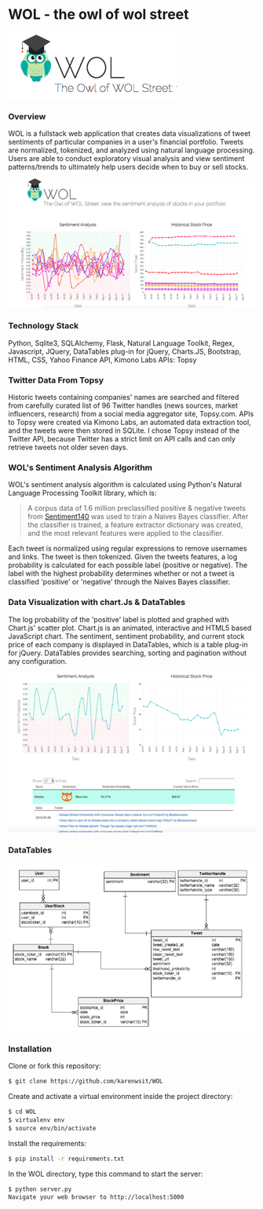 # WOL - the owl of wol street

![Logo](/static/img/WOLReadMeLogo.png)

### Overview
WOL is a fullstack web application that creates data visualizations of tweet sentiments of particular companies in a user's financial portfolio. Tweets are normalized, tokenized, and analyzed using natural language processing. Users are able to conduct exploratory visual analysis and view sentiment patterns/trends to ultimately help users decide when to buy or sell stocks.

![Overview](/static/img/WOLReadMeOverview.png)
 
### Technology Stack
Python, Sqlite3, SQLAlchemy, Flask, Natural Language Toolkit, Regex, Javascript, JQuery, DataTables plug-in for jQuery, Charts.JS, Bootstrap, HTML, CSS, Yahoo Finance API, Kimono Labs APIs: Topsy

### Twitter Data From Topsy
Historic tweets containing companies' names are searched and filtered from carefully curated list of 96 Twitter handles (news sources, market influencers, research)  from a social media aggregator site, Topsy.com. APIs to Topsy were created via Kimono Labs, an automated data extraction tool, and the tweets were then stored in SQLite. I chose Topsy instead of the Twitter API, because Twitter has a strict limit on API calls and can only retrieve tweets not older seven days.

### WOL's Sentiment Analysis Algorithm
WOL's sentiment analysis algorithm is calculated using Python's Natural Language Processing Toolkit library, which is: 

>A corpus data of 1.6 million preclassified positive & negative tweets from [Sentiment140](http://help.sentiment140.com/for-students) was used to train a Naives Bayes classifier. After the classifier is trained, a feature extractor dictionary was created, and the most relevant features were applied to the classifier. 

Each tweet is normalized using regular expressions to remove usernames and links. The tweet is then tokenized. Given the tweets features, a log probability is calculated for each possible label (positive or negative). The label with the highest probability determines whether or not a tweet is classified 'positive' or 'negative' through the Naives Bayes classifier. 

### Data Visualization with chart.Js & DataTables 
The log probability of the 'positive' label is plotted and graphed with Chart.js' scatter plot. Chart.js is an animated, interactive and HTML5 based JavaScript chart. The sentiment, sentiment probability, and current stock price of each company is displayed in DataTables, which is a table plug-in for jQuery. DataTables provides searching, sorting and pagination without any configuration.

![One Stock](/static/img/WOLReadMeOnestock.png)

### DataTables
![Data Table](/static/img/WOLReadMeDatatable.png)

### Installation

Clone or fork this repository:

```sh
$ git clone https://github.com/karenwsit/WOL
```
Create and activate a virtual environment inside the project directory:
```sh
$ cd WOL
$ virtualenv env
$ source env/bin/activate
```
Install the requirements:
```sh
$ pip install -r requirements.txt
```
In the WOL directory, type this command to start the server:
```
$ python server.py
Navigate your web browser to http://localhost:5000
